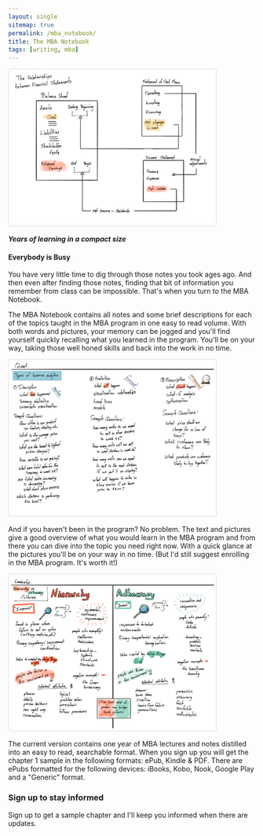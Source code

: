 ```yaml
---
layout: single
sitemap: true
permalink: /mba_notebook/
title: The MBA Notebook
tags: [writing, mba]
---
```


<img src="/images/lead_gen_1.png" style="max-width: 100%;height:309px;width:412.5px;display:inline;border: 1px solid #ddd;border-radius: 4px;padding: 5px;">

_**Years of learning in a compact size**_

#### Everybody is Busy

You have very little time to dig through those notes you took ages ago. And then even after finding those notes, finding that bit of information you remember from class can be impossible. That's when you turn to the MBA Notebook.

The MBA Notebook contains all notes and some brief descriptions for each of the topics taught in the MBA program in one easy to read volume. With both words and pictures, your memory can be jogged and you'll find yourself quickly recalling what you learned in the program. You'll be on your way, taking those well honed skills and back into the work in no time.

<img src="/images/lead_gen_2.png" style="max-width: 100%;height:309px;width:412.5px;display:inline;border: 1px solid #ddd;border-radius: 4px;padding: 5px;">

And if you haven't been in the program? No problem. The text and pictures give a good overview of what you would learn in the MBA program and from there you can dive into the topic you need right now. With a quick glance at the pictures you'll be on your way in no time. (But I'd still suggest enrolling in the MBA program. It's worth it!)

<img src="/images/lead_gen_3.png" style="max-width: 100%;height:309px;width:412.5px;display:inline;border: 1px solid #ddd;border-radius: 4px;padding: 5px;">

The current version contains one year of MBA lectures and notes distilled into an easy to read, searchable format. When you sign up you will get the chapter 1 sample in the following formats: ePub, Kindle & PDF. There are ePubs formatted for the following devices: iBooks, Kobo, Nook, Google Play and a "Generic" format.

### Sign up to stay informed

Sign up to get a sample chapter and I'll keep you informed when there are updates.

<script async data-uid="b32f520edc" src="https://f.convertkit.com/b32f520edc/1db520053c.js"></script>

